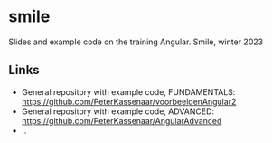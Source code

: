 # smile
Slides and example code on the training Angular. Smile, winter 2023

## Links
- General repository with example code, FUNDAMENTALS: https://github.com/PeterKassenaar/voorbeeldenAngular2
- General repository with example code, ADVANCED: https://github.com/PeterKassenaar/AngularAdvanced
- ..

